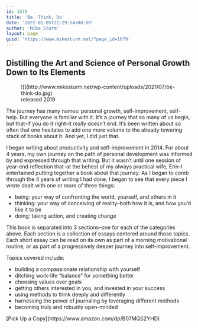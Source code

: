 ```yaml
---
id: 1679
title: 'Be, Think, Do'
date: '2022-01-05T21:29:54+00:00'
author: 'Mike Sturm'
layout: page
guid: 'https://www.mikesturm.net/?page_id=1679'
---
```


## Distilling the Art and Science of Personal Growth Down to Its Elements

<div class="wp-block-image"><figure class="aligncenter size-full is-resized">![](http://www.mikesturm.net/wp-content/uploads/2021/07/be-think-do.jpg)<figcaption>released 2019</figcaption></figure></div>The journey has many names: personal growth, self-improvement, self-help. But everyone is familiar with it. It’s a journey that so many of us begin, but that–if you do it right–it really doesn’t end. It’s been written about so often that one hesitates to add one more volume to the already towering stack of books about it. And yet, I did just that.

I began writing about productivity and self-improvement in 2014. For about 4 years, my own journey on the path of personal development was informed by and expressed through that writing. But it wasn’t until one session of year-end reflection that–at the behest of my always practical wife, Erin–I entertained putting together a book about that journey. As I began to comb through the 4 years of writing I had done, I began to see that every piece I wrote dealt with one or more of three things:

- being: your way of confronting the world, yourself, and others in it
- thinking: your way of conceiving of reality–both how it is, and how you’d like it to be
- doing: taking action, and creating change

This book is separated into 3 sections–one for each of the categories above. Each section is a collection of essays centered around those topics. Each short essay can be read on its own as part of a morning motivational routine, or as part of a progressively deeper journey into self-improvement.

Topics covered include:

- building a compassionate relationship with yourself
- ditching work-life “balance” for something better
- choosing values over goals
- getting others interested in you, and invested in your success
- using methods to think deeply and differently
- harnessing the power of journaling by leveraging different methods
- becoming truly and robustly open-minded

<div class="wp-block-buttons alignwide is-content-justification-center is-layout-flex wp-block-buttons-is-layout-flex"><div class="wp-block-button has-custom-width wp-block-button__width-50 has-custom-font-size is-style-primary has-large-font-size">[Pick Up a Copy](https://www.amazon.com/dp/B07MQS2YHD)</div></div>